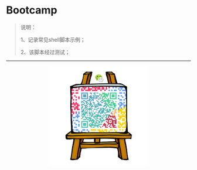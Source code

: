 # Bootcamp
> 说明：
>
> 1、记录常见shell脚本示例；
>
> 2、该脚本经过测试；
>
------
<div align=center>
 <img title="扫一扫添加微信" src="https://github.com/db2start/Bootcamp/blob/master/Images/wx.png" />
</div>


